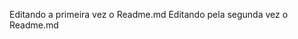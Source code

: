 Editando a primeira vez o Readme.md                                             Editando pela segunda vez o Readme.md

 
